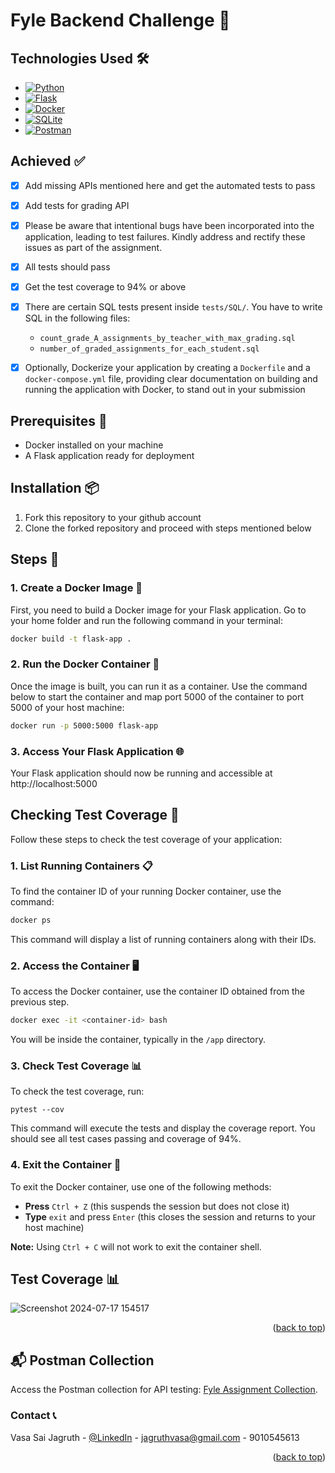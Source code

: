 # Fyle Backend Challenge 🚀

## Technologies Used 🛠️

- [![Python](https://img.shields.io/badge/Python-3776AB?style=flat&logo=python&logoColor=white)](https://www.python.org/)
- [![Flask](https://img.shields.io/badge/Flask-000000?style=flat&logo=flask&logoColor=white)](https://flask.palletsprojects.com/)
- [![Docker](https://img.shields.io/badge/Docker-2496ED?style=flat&logo=docker&logoColor=white)](https://www.docker.com/)
- [![SQLite](https://img.shields.io/badge/SQLite-003B57?style=flat&logo=sqlite&logoColor=white)](https://www.sqlite.org/index.html)
- [![Postman](https://img.shields.io/badge/Postman-FF6C37?style=flat&logo=postman&logoColor=white)](https://www.postman.com/)

<!-- ROADMAP -->
## Achieved ✅

- [X] Add missing APIs mentioned here and get the automated tests to pass
- [X] Add tests for grading API
- [X] Please be aware that intentional bugs have been incorporated into the application, leading to test failures. Kindly address and rectify these issues as part of the assignment.
- [X] All tests should pass
- [X] Get the test coverage to 94% or above
- [X] There are certain SQL tests present inside `tests/SQL/`. You have to write SQL in the following files:
  - `count_grade_A_assignments_by_teacher_with_max_grading.sql`
  - `number_of_graded_assignments_for_each_student.sql`
- [X] Optionally, Dockerize your application by creating a `Dockerfile` and a `docker-compose.yml` file, providing clear documentation on building and running the application with Docker, to stand out in your submission


## Prerequisites 📝

- Docker installed on your machine
- A Flask application ready for deployment
  

## Installation 📦

1. Fork this repository to your github account
2. Clone the forked repository and proceed with steps mentioned below


## Steps 🔧

### 1. Create a Docker Image 🐳

First, you need to build a Docker image for your Flask application.
Go to your home folder and run the following command in your terminal:

```sh
docker build -t flask-app .
```

### 2. Run the Docker Container 🚀

Once the image is built, you can run it as a container. Use the command below to start the container and map port 5000 of the container to port 5000 of your host machine:

```sh
docker run -p 5000:5000 flask-app
```

### 3. Access Your Flask Application 🌐

Your Flask application should now be running and accessible at http://localhost:5000


## Checking Test Coverage 🧪

Follow these steps to check the test coverage of your application:


### 1. List Running Containers 📋

To find the container ID of your running Docker container, use the command:

```sh
docker ps
```

This command will display a list of running containers along with their IDs.


### 2. Access the Container 🖥️

To access the Docker container, use the container ID obtained from the previous step.

```sh
docker exec -it <container-id> bash
```

You will be inside the container, typically in the `/app` directory.


### 3. Check Test Coverage 📊

To check the test coverage, run:

```
pytest --cov
```

This command will execute the tests and display the coverage report. You should see all test cases passing and coverage of 94%.


### 4. Exit the Container 🚪

To exit the Docker container, use one of the following methods:

- **Press** `Ctrl + Z` (this suspends the session but does not close it)
- **Type** `exit` and press `Enter` (this closes the session and returns to your host machine)

**Note:** Using `Ctrl + C` will not work to exit the container shell.

## Test Coverage 📊

![Screenshot 2024-07-17 154517](https://github.com/user-attachments/assets/3d5a0c61-8de8-4f22-ae81-d9bb186d44fd)

<p align="right">(<a href="#readme-top">back to top</a>)</p>

## 📬 Postman Collection

Access the Postman collection for API testing: [Fyle Assignment Collection](https://www.postman.com/aviation-architect-34779856/workspace/fyle-backend-jagruth/request/36467777-e845ed4f-f8c0-49b8-9e41-dd5aabd9f00f?action=share&creator=36467777&ctx=documentation).


<!-- CONTACT -->
### Contact 📞

Vasa Sai Jagruth - [@LinkedIn](https://www.linkedin.com/in/jagruth/) - jagruthvasa@gmail.com - 9010545613

<p align="right">(<a href="#readme-top">back to top</a>)</p>

